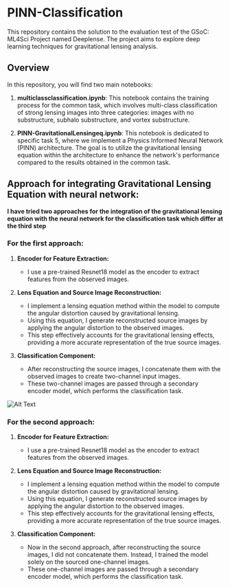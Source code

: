 # PINN-Classification

This repository contains the solution to the evaluation test of the GSoC: ML4Sci Project named Deeplense. The project aims to explore deep learning techniques for gravitational lensing analysis.

## Overview
In this repository, you will find two main notebooks:

1. **multiclassclassification.ipynb**: This notebook contains the training process for the common task, which involves multi-class classification of strong lensing images into three categories: images with no substructure, subhalo substructure, and vortex substructure.

2. **PINN-GravitationalLensingeq.ipynb**: This notebook is dedicated to specific task 5, where we implement a Physics Informed Neural Network (PINN) architecture. The goal is to utilize the gravitational lensing equation within the architecture to enhance the network's performance compared to the results obtained in the common task.

## Approach for integrating Gravitational Lensing Equation with neural network:

**I have tried two approaches for the integration of the gravitational lensing equation with the neural network for the classification task which differ at the third step**

### For the first approach:
1. **Encoder for Feature Extraction:**
   - I use a pre-trained Resnet18 model as the encoder to extract features from the observed images.
     
2. **Lens Equation and Source Image Reconstruction:**
   - I implement a lensing equation method within the model to compute the angular distortion caused by gravitational lensing.
   - Using this equation, I generate reconstructed source images by applying the angular distortion to the observed images.
   - This step effectively accounts for the gravitational lensing effects, providing a more accurate representation of the true source images.

3. **Classification Component:**
   - After reconstructing the source images, I concatenate them with the observed images to create two-channel input images.
   - These two-channel images are passed through a secondary encoder model, which performs the classification task.
  
![Alt Text]([https://github.com/username/repository/blob/branch/path/to/image.png](https://github.com/ghatotkachhh/PINN-Classification/blob/main/approach_explaination.png))

### For the second approach:
1. **Encoder for Feature Extraction:**
   - I use a pre-trained Resnet18 model as the encoder to extract features from the observed images.
     
2. **Lens Equation and Source Image Reconstruction:**
   - I implement a lensing equation method within the model to compute the angular distortion caused by gravitational lensing.
   - Using this equation, I generate reconstructed source images by applying the angular distortion to the observed images.
   - This step effectively accounts for the gravitational lensing effects, providing a more accurate representation of the true source images.

3. **Classification Component:**
   - Now in the second approach, after reconstructing the source images, I did not concatenate them. Instead, I trained the model solely on the sourced one-channel images.
   - These one-channel images are passed through a secondary encoder model, which performs the classification task.
